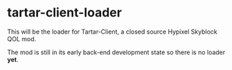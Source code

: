 # tartar-client-loader

This will be the loader for Tartar-Client, a closed source Hypixel Skyblock QOL mod.

The mod is still in its early back-end development state so there is no loader **yet**.
